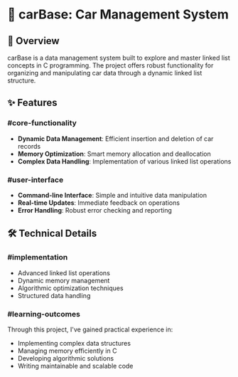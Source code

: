 # 🚗 carBase: Car Management System

## 📖 Overview

carBase is a data management system built to explore and master linked list concepts in C programming. The project offers robust functionality for organizing and manipulating car data through a dynamic linked list structure.

## ✨ Features

### #core-functionality
- **Dynamic Data Management**: Efficient insertion and deletion of car records
- **Memory Optimization**: Smart memory allocation and deallocation
- **Complex Data Handling**: Implementation of various linked list operations

### #user-interface
- **Command-line Interface**: Simple and intuitive data manipulation
- **Real-time Updates**: Immediate feedback on operations
- **Error Handling**: Robust error checking and reporting

## 🛠️ Technical Details

### #implementation
- Advanced linked list operations
- Dynamic memory management
- Algorithmic optimization techniques
- Structured data handling

### #learning-outcomes
Through this project, I've gained practical experience in:
- Implementing complex data structures
- Managing memory efficiently in C
- Developing algorithmic solutions
- Writing maintainable and scalable code

